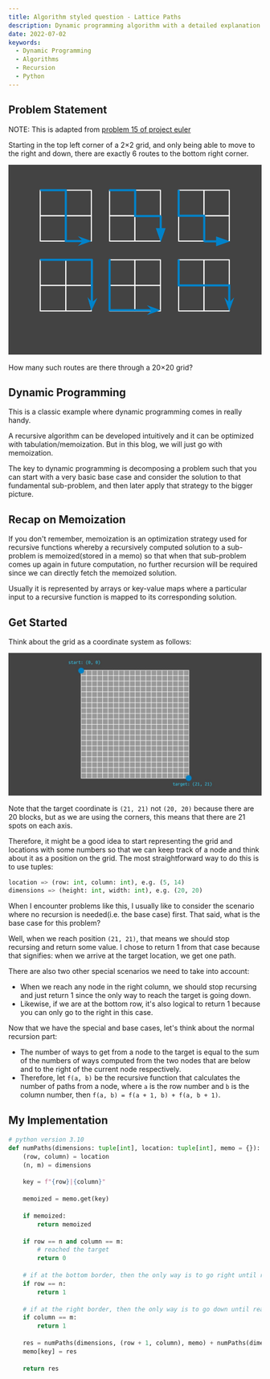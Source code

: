 ```yaml
---
title: Algorithm styled question - Lattice Paths
description: Dynamic programming algorithm with a detailed explanation.
date: 2022-07-02
keywords:
  - Dynamic Programming
  - Algorithms
  - Recursion
  - Python
---
```


## Problem Statement

NOTE: This is adapted from [problem 15 of project euler](https://projecteuler.net/problem=15)

Starting in the top left corner of a 2×2 grid, and only being able to move to the right and down, there are exactly 6 routes to the bottom right corner.

![](https://raw.githubusercontent.com/timthedev07/my-website/dev/assets/15-statement.png)

How many such routes are there through a 20×20 grid?

## Dynamic Programming

This is a classic example where dynamic programming comes in really handy.

A recursive algorithm can be developed intuitively and it can be optimized with tabulation/memoization. But in this blog, we will just go with memoization.

The key to dynamic programming is decomposing a problem such that you can start with a very basic base case and consider the solution to that fundamental sub-problem, and then later apply that strategy to the bigger picture.

## Recap on Memoization

If you don't remember, memoization is an optimization strategy used for recursive functions whereby a recursively computed solution to a sub-problem is memoized(stored in a memo) so that when that sub-problem comes up again in future computation, no further recursion will be required since we can directly fetch the memoized solution.

Usually it is represented by arrays or key-value maps where a particular input to a recursive function is mapped to its corresponding solution.

## Get Started

Think about the grid as a coordinate system as follows:

![](https://raw.githubusercontent.com/timthedev07/my-website/dev/assets/lattic-paths-coordinate.jpg)

Note that the target coordinate is `(21, 21)` not `(20, 20)` because there are 20 blocks, but as we are using the corners, this means that there are 21 spots on each axis.

Therefore, it might be a good idea to start representing the grid and locations with some numbers so that we can keep track of a node and think about it as a position on the grid. The most straightforward way to do this is to use tuples:

```python
location => (row: int, column: int), e.g. (5, 14)
dimensions => (height: int, width: int), e.g. (20, 20)
```

When I encounter problems like this, I usually like to consider the scenario where no recursion is needed(i.e. the base case) first. That said, what is the base case for this problem?

Well, when we reach position `(21, 21)`, that means we should stop recursing and return some value. I chose to return 1 from that case because that signifies: when we arrive at the target location, we get one path.

There are also two other special scenarios we need to take into account:

- When we reach any node in the right column, we should stop recursing and just return 1 since the only way to reach the target is going down.
- Likewise, if we are at the bottom row, it's also logical to return 1 because you can only go to the right in this case.

Now that we have the special and base cases, let's think about the normal recursion part:

- The number of ways to get from a node to the target is equal to the sum of the numbers of ways computed from the two nodes that are below and to the right of the current node respectively.
- Therefore, let `f(a, b)` be the recursive function that calculates the number of paths from a node, where `a` is the row number and `b` is the column number, then `f(a, b) = f(a + 1, b) + f(a, b + 1)`.

## My Implementation

```python
# python version 3.10
def numPaths(dimensions: tuple[int], location: tuple[int], memo = {}):
    (row, column) = location
    (n, m) = dimensions

    key = f"{row}|{column}"

    memoized = memo.get(key)

    if memoized:
        return memoized

    if row == n and column == m:
        # reached the target
        return 0

    # if at the bottom border, then the only way is to go right until reaching the target
    if row == n:
        return 1

    # if at the right border, then the only way is to go down until reaching the target
    if column == m:
        return 1

    res = numPaths(dimensions, (row + 1, column), memo) + numPaths(dimensions, (row, column + 1), memo)
    memo[key] = res

    return res
```
